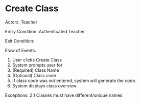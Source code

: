 # Create Class

Actors: Teacher

Entry Condition: Authenticated Teacher

Exit Condition: 

Flow of Events:
1. User clicks Create Class
2. System prompts user for
  1. (Required) Class Name
  2. (Optional) Class code
3. If class code was not entered, system will generate the code.
4. System displays class overview

Exceptions:
2.1 Classes must have different/unique names
